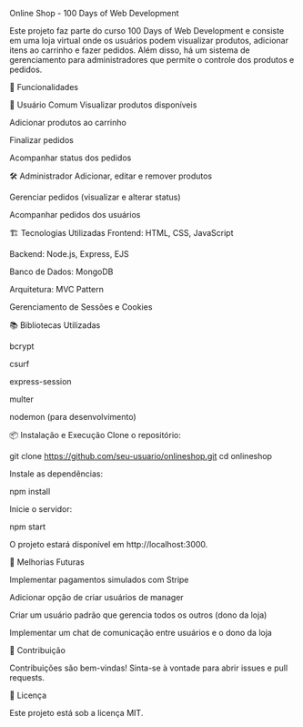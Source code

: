 Online Shop - 100 Days of Web Development

Este projeto faz parte do curso 100 Days of Web Development e consiste em uma loja virtual onde os usuários podem visualizar produtos, adicionar itens ao carrinho e fazer pedidos. Além disso, há um sistema de gerenciamento para administradores  que permite o controle dos produtos e pedidos.

🚀 Funcionalidades

🛒 Usuário Comum
Visualizar produtos disponíveis

Adicionar produtos ao carrinho

Finalizar pedidos

Acompanhar status dos pedidos

🛠️ Administrador
Adicionar, editar e remover produtos

Gerenciar pedidos (visualizar e alterar status)

Acompanhar pedidos dos usuários

🏗️ Tecnologias Utilizadas
Frontend: HTML, CSS, JavaScript

Backend: Node.js, Express, EJS

Banco de Dados: MongoDB

Arquitetura: MVC Pattern

Gerenciamento de Sessões e Cookies

📚 Bibliotecas Utilizadas

bcrypt

csurf

express-session

multer

nodemon (para desenvolvimento)

📦 Instalação e Execução
Clone o repositório:

git clone https://github.com/seu-usuario/onlineshop.git
cd onlineshop

Instale as dependências:

npm install

Inicie o servidor:

npm start

O projeto estará disponível em http://localhost:3000.

🔧 Melhorias Futuras

Implementar pagamentos simulados com Stripe

Adicionar opção de criar usuários de manager

Criar um usuário padrão que gerencia todos os outros (dono da loja)

Implementar um chat de comunicação entre usuários e o dono da loja

📌 Contribuição

Contribuições são bem-vindas! Sinta-se à vontade para abrir issues e pull requests.

📄 Licença

Este projeto está sob a licença MIT.


